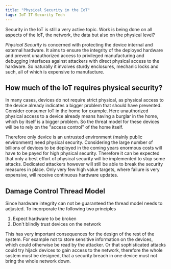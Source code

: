 ```yaml
---
title: "Physical Security in the IoT"
tags: IoT IT-Security Tech
---
```


<!-- Physical Security way more expensive for very robust widespread implementations to keep 30bn devices safe -->
Security in the IoT is still a very active topic. Work is being done on all aspects of the IoT, the network, the data but also on the physical level?

*Physical Security* is concerned with protecting the device internal and external hardware. It aims to ensure the integrity of the deployed hardware and prevent unauthorized access to privileged manufacturing and debugging interfaces against attackers with direct physical access to the hardware. So naturally it involves sturdy enclosures, mechanic locks and such, all of which is expensive to manufacture.

## How much of the IoT requires physical security?
<!-- Loads of times not required (home based devices) -->
In many cases, devices do not require strict physical, as physical access to the device already indicates a bigger problem that should have prevented. Consider consumer IoT in the home for example. Here unauthorized physical access to a device already means having a burglar in the home, which by itself is a bigger problem. So the threat model for these devices will be to rely on the "access control" of the home itself.

<!-- 30bn devices are to expensive to update -->
<!-- Only devices that already receive service and maintenance will receive
Hardware-Securiy Updates -->
Therefore only device is an untrusted environment (mainly public environment) need physical security. Considering the large number of billions of devices to be deployed in the coming years enormous costs will have to be payed for high physical security. Therefore it can be expected that only a best effort of physical security will be implemented to stop some attacks. Dedicated attackers however will still be able to break the security measures in place. Only very few high value targets, where failure is very expensive, will receive continuous hardware updates.

<!-- Thread Model: Expect things to be hacked but don't break the net or reveal sensitive information on the device -->
## Damage Control Thread Model
Since hardware integrity can not be guaranteed the thread model needs to adjusted. To incorporate the following two principles

1. Expect hardware to be broken
2. Don't blindly trust devices on the network

This has very important consequences for the design of the rest of the system. For example not to store sensitive information on the devices, which could otherwise be read by the attacker. Or that sophisticated attacks could try hijack devices to gain access to the network, therefore the whole system must be designed, that a security breach in one device must not bring the whole network down.
